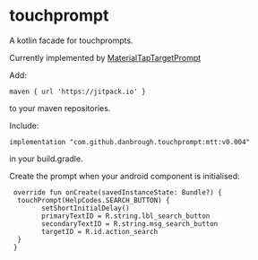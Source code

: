 touchprompt
============

A kotlin facade for touchprompts.

Currently implemented by [MaterialTapTargetPrompt](https://github.com/sjwall/MaterialTapTargetPrompt)


Add:

`maven { url 'https://jitpack.io' }`

to your maven repositories.


Include: 

`implementation "com.github.danbrough.touchprompt:mtt:v0.004"`

in your build.gradle.

Create the prompt when your android component is initialised:


```kotline
 override fun onCreate(savedInstanceState: Bundle?) {
  touchPrompt(HelpCodes.SEARCH_BUTTON) {
        setShortInitialDelay()
        primaryTextID = R.string.lbl_search_button
        secondaryTextID = R.string.msg_search_button
        targetID = R.id.action_search
  }
 }
 ```
 
 


